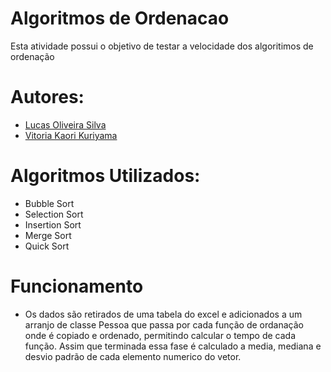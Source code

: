 # Algoritmos de Ordenacao

Esta atividade possui o objetivo de testar a velocidade dos algoritimos de ordenação 

# Autores:

 + [Lucas Oliveira Silva](https://github.com/Lucas-O-S)
 + [Vitoria Kaori Kuriyama](https://github.com/rioksVi)

# Algoritmos Utilizados:

 + Bubble Sort
 + Selection Sort
 + Insertion Sort
 + Merge Sort
 + Quick Sort

# Funcionamento
  - Os dados são retirados de uma tabela do excel e adicionados a um arranjo de classe Pessoa que passa por cada função de ordanação onde é copiado e ordenado, permitindo calcular o tempo de cada função. Assim que terminada essa fase é calculado a media, mediana e desvio padrão de cada elemento numerico do vetor.
